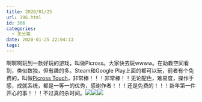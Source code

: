 ```yaml
---
title: 2020/01/25
url: 306.html
id: 306
categories:
  - 未分类
date: 2020-01-25 22:04:13
tags:
---
```


啊啊啊玩到一款好玩的游戏，叫做Picross。大家快去玩wwww。在助教空间看到，类似数独，但有趣的多。Steam和Google Play上面的都可以玩，前者有个免费的，叫做[Picross Touch](https://store.steampowered.com/app/476460/Picross_Touch/)，非常棒！！！非常棒！！无论配色，难易度，操作手感，成就系统，都是一等一的优秀，感谢作者！！！还是免费的！！！新年第一件开心的事！！！不过真的杀时间。![](/img/2020pic/01/picross2.png)![](/img/2020pic/01/picross.png)![](/img/2020pic/01/picross3.png)